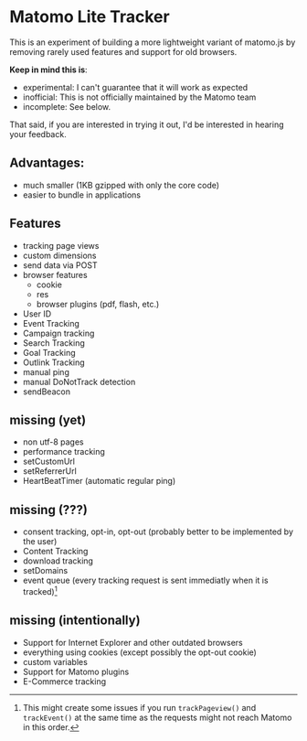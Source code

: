 # Matomo Lite Tracker

This is an experiment of building a more lightweight variant of matomo.js by removing rarely used features and support
for old browsers.

**Keep in mind this is**:

- experimental: I can't guarantee that it will work as expected
- inofficial: This is not officially maintained by the Matomo team
- incomplete: See below.

That said, if you are interested in trying it out, I'd be interested in hearing your feedback.

## Advantages:

- much smaller (1KB gzipped with only the core code)
- easier to bundle in applications

## Features

- tracking page views
- custom dimensions
- send data via POST
- browser features
    - cookie
    - res
    - browser plugins (pdf, flash, etc.)
- User ID
- Event Tracking
- Campaign tracking
- Search Tracking
- Goal Tracking
- Outlink Tracking
- manual ping
- manual DoNotTrack detection
- sendBeacon

## missing (yet)

- non utf-8 pages
- performance tracking
- setCustomUrl
- setReferrerUrl
- HeartBeatTimer (automatic regular ping)

## missing (???)

- consent tracking, opt-in, opt-out (probably better to be implemented by the user)
- Content Tracking
- download tracking
- setDomains
- event queue (every tracking request is sent immediatly when it is tracked)[^1]

## missing (intentionally)

- Support for Internet Explorer and other outdated browsers
- everything using cookies (except possibly the opt-out cookie)
- custom variables
- Support for Matomo plugins
- E-Commerce tracking

[^1]: This might create some issues if you run `trackPageview()` and `trackEvent()` at the same time as the requests
might not reach Matomo in this order.
